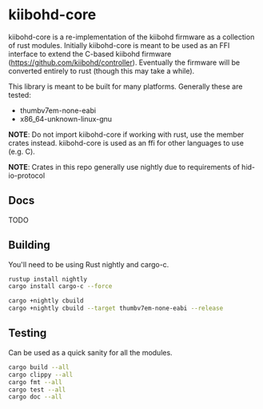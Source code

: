 # kiibohd-core

kiibohd-core is a re-implementation of the kiibohd firmware as a collection of rust modules.
Initially kiibohd-core is meant to be used as an FFI interface to extend the C-based kiibohd firmware (https://github.com/kiibohd/controller).
Eventually the firmware will be converted entirely to rust (though this may take a while).

This library is meant to be built for many platforms.
Generally these are tested:

* thumbv7em-none-eabi
* x86_64-unknown-linux-gnu

**NOTE**: Do not import kiibohd-core if working with rust, use the member crates instead. kiibohd-core is used as an ffi for other languages to use (e.g. C).

**NOTE**: Crates in this repo generally use nightly due to requirements of hid-io-protocol


## Docs

TODO


## Building

You'll need to be using Rust nightly and cargo-c.

```bash
rustup install nightly
cargo install cargo-c --force

cargo +nightly cbuild
cargo +nightly cbuild --target thumbv7em-none-eabi --release
```


## Testing

Can be used as a quick sanity for all the modules.

```bash
cargo build --all
cargo clippy --all
cargo fmt --all
cargo test --all
cargo doc --all
```
